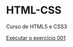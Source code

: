 # HTML-CSS
 Curso de HTML5 e CSS3

<a href='https://yurixf.github.io/HTML-CSS/Modulo1/Exercicios/ex001/index.html'> Executar o exercício 001</a>